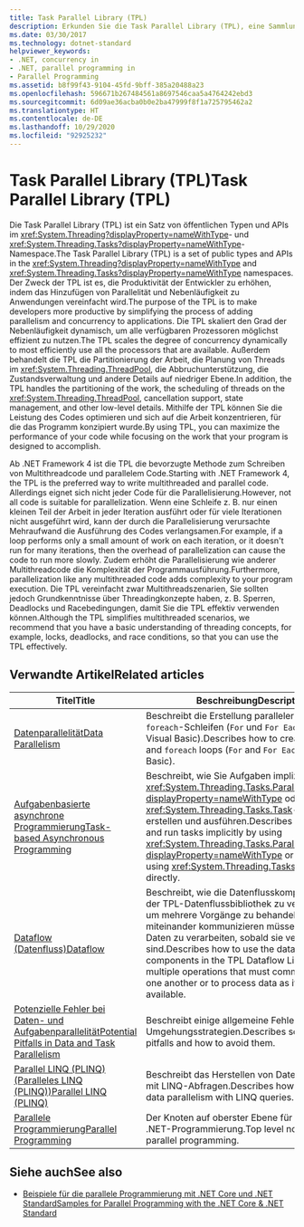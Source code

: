 ```yaml
---
title: Task Parallel Library (TPL)
description: Erkunden Sie die Task Parallel Library (TPL), eine Sammlung von öffentlichen Typen und APIs zum Vereinfachen des Hinzufügungsprozesses für Parallelität und Nebenläufigkeit zu Anwendungen in .NET.
ms.date: 03/30/2017
ms.technology: dotnet-standard
helpviewer_keywords:
- .NET, concurrency in
- .NET, parallel programming in
- Parallel Programming
ms.assetid: b8f99f43-9104-45fd-9bff-385a20488a23
ms.openlocfilehash: 596671b267484561a8697546caa5a4764242ebd3
ms.sourcegitcommit: 6d09ae36acba0b0e2ba47999f8f1a725795462a2
ms.translationtype: HT
ms.contentlocale: de-DE
ms.lasthandoff: 10/29/2020
ms.locfileid: "92925232"
---
```

# <a name="task-parallel-library-tpl"></a><span data-ttu-id="18e5e-103">Task Parallel Library (TPL)</span><span class="sxs-lookup"><span data-stu-id="18e5e-103">Task Parallel Library (TPL)</span></span>

<span data-ttu-id="18e5e-104">Die Task Parallel Library (TPL) ist ein Satz von öffentlichen Typen und APIs im <xref:System.Threading?displayProperty=nameWithType>- und <xref:System.Threading.Tasks?displayProperty=nameWithType>-Namespace.</span><span class="sxs-lookup"><span data-stu-id="18e5e-104">The Task Parallel Library (TPL) is a set of public types and APIs in the <xref:System.Threading?displayProperty=nameWithType> and <xref:System.Threading.Tasks?displayProperty=nameWithType> namespaces.</span></span> <span data-ttu-id="18e5e-105">Der Zweck der TPL ist es, die Produktivität der Entwickler zu erhöhen, indem das Hinzufügen von Parallelität und Nebenläufigkeit zu Anwendungen vereinfacht wird.</span><span class="sxs-lookup"><span data-stu-id="18e5e-105">The purpose of the TPL is to make developers more productive by simplifying the process of adding parallelism and concurrency to applications.</span></span> <span data-ttu-id="18e5e-106">Die TPL skaliert den Grad der Nebenläufigkeit dynamisch, um alle verfügbaren Prozessoren möglichst effizient zu nutzen.</span><span class="sxs-lookup"><span data-stu-id="18e5e-106">The TPL scales the degree of concurrency dynamically to most efficiently use all the processors that are available.</span></span> <span data-ttu-id="18e5e-107">Außerdem behandelt die TPL die Partitionierung der Arbeit, die Planung von Threads im <xref:System.Threading.ThreadPool>, die Abbruchunterstützung, die Zustandsverwaltung und andere Details auf niedriger Ebene.</span><span class="sxs-lookup"><span data-stu-id="18e5e-107">In addition, the TPL handles the partitioning of the work, the scheduling of threads on the <xref:System.Threading.ThreadPool>, cancellation support, state management, and other low-level details.</span></span> <span data-ttu-id="18e5e-108">Mithilfe der TPL können Sie die Leistung des Codes optimieren und sich auf die Arbeit konzentrieren, für die das Programm konzipiert wurde.</span><span class="sxs-lookup"><span data-stu-id="18e5e-108">By using TPL, you can maximize the performance of your code while focusing on the work that your program is designed to accomplish.</span></span>  
  
 <span data-ttu-id="18e5e-109">Ab .NET Framework 4 ist die TPL die bevorzugte Methode zum Schreiben von Multithreadcode und parallelem Code.</span><span class="sxs-lookup"><span data-stu-id="18e5e-109">Starting with .NET Framework 4, the TPL is the preferred way to write multithreaded and parallel code.</span></span> <span data-ttu-id="18e5e-110">Allerdings eignet sich nicht jeder Code für die Parallelisierung.</span><span class="sxs-lookup"><span data-stu-id="18e5e-110">However, not all code is suitable for parallelization.</span></span> <span data-ttu-id="18e5e-111">Wenn eine Schleife z. B. nur einen kleinen Teil der Arbeit in jeder Iteration ausführt oder für viele Iterationen nicht ausgeführt wird, kann der durch die Parallelisierung verursachte Mehraufwand die Ausführung des Codes verlangsamen.</span><span class="sxs-lookup"><span data-stu-id="18e5e-111">For example, if a loop performs only a small amount of work on each iteration, or it doesn't run for many iterations, then the overhead of parallelization can cause the code to run more slowly.</span></span> <span data-ttu-id="18e5e-112">Zudem erhöht die Parallelisierung wie anderer Multithreadcode die Komplexität der Programmausführung.</span><span class="sxs-lookup"><span data-stu-id="18e5e-112">Furthermore, parallelization like any multithreaded code adds complexity to your program execution.</span></span> <span data-ttu-id="18e5e-113">Die TPL vereinfacht zwar Multithreadszenarien, Sie sollten jedoch Grundkenntnisse über Threadingkonzepte haben, z. B. Sperren, Deadlocks und Racebedingungen, damit Sie die TPL effektiv verwenden können.</span><span class="sxs-lookup"><span data-stu-id="18e5e-113">Although the TPL simplifies multithreaded scenarios, we recommend that you have a basic understanding of threading concepts, for example, locks, deadlocks, and race conditions, so that you can use the TPL effectively.</span></span>  
  
## <a name="related-articles"></a><span data-ttu-id="18e5e-114">Verwandte Artikel</span><span class="sxs-lookup"><span data-stu-id="18e5e-114">Related articles</span></span>  
  
|<span data-ttu-id="18e5e-115">Titel</span><span class="sxs-lookup"><span data-stu-id="18e5e-115">Title</span></span>|<span data-ttu-id="18e5e-116">Beschreibung</span><span class="sxs-lookup"><span data-stu-id="18e5e-116">Description</span></span>|  
|-|-|  
|[<span data-ttu-id="18e5e-117">Datenparallelität</span><span class="sxs-lookup"><span data-stu-id="18e5e-117">Data Parallelism</span></span>](data-parallelism-task-parallel-library.md)|<span data-ttu-id="18e5e-118">Beschreibt die Erstellung paralleler `for`- und `foreach`-Schleifen (`For` und `For Each` in Visual Basic).</span><span class="sxs-lookup"><span data-stu-id="18e5e-118">Describes how to create parallel `for` and `foreach` loops (`For` and `For Each` in Visual Basic).</span></span>|  
|[<span data-ttu-id="18e5e-119">Aufgabenbasierte asynchrone Programmierung</span><span class="sxs-lookup"><span data-stu-id="18e5e-119">Task-based Asynchronous Programming</span></span>](task-based-asynchronous-programming.md)|<span data-ttu-id="18e5e-120">Beschreibt, wie Sie Aufgaben implizit mit <xref:System.Threading.Tasks.Parallel.Invoke%2A?displayProperty=nameWithType> oder explizit mit <xref:System.Threading.Tasks.Task>-Objekten erstellen und ausführen.</span><span class="sxs-lookup"><span data-stu-id="18e5e-120">Describes how to create and run tasks implicitly by using <xref:System.Threading.Tasks.Parallel.Invoke%2A?displayProperty=nameWithType> or explicitly by using <xref:System.Threading.Tasks.Task> objects directly.</span></span>|  
|[<span data-ttu-id="18e5e-121">Dataflow (Datenfluss)</span><span class="sxs-lookup"><span data-stu-id="18e5e-121">Dataflow</span></span>](dataflow-task-parallel-library.md)|<span data-ttu-id="18e5e-122">Beschreibt, wie die Datenflusskomponenten in der TPL-Datenflussbibliothek zu verwenden sind, um mehrere Vorgänge zu behandeln, die miteinander kommunizieren müssen, oder um Daten zu verarbeiten, sobald sie verfügbar sind.</span><span class="sxs-lookup"><span data-stu-id="18e5e-122">Describes how to use the dataflow components in the TPL Dataflow Library to handle multiple operations that must communicate with one another or to process data as it becomes available.</span></span>|
|[<span data-ttu-id="18e5e-123">Potenzielle Fehler bei Daten- und Aufgabenparallelität</span><span class="sxs-lookup"><span data-stu-id="18e5e-123">Potential Pitfalls in Data and Task Parallelism</span></span>](potential-pitfalls-in-data-and-task-parallelism.md)|<span data-ttu-id="18e5e-124">Beschreibt einige allgemeine Fehler und Umgehungsstrategien.</span><span class="sxs-lookup"><span data-stu-id="18e5e-124">Describes some common pitfalls and how to avoid them.</span></span>|  
|[<span data-ttu-id="18e5e-125">Parallel LINQ (PLINQ) (Paralleles LINQ (PLINQ))</span><span class="sxs-lookup"><span data-stu-id="18e5e-125">Parallel LINQ (PLINQ)</span></span>](introduction-to-plinq.md)|<span data-ttu-id="18e5e-126">Beschreibt das Herstellen von Datenparallelität mit LINQ-Abfragen.</span><span class="sxs-lookup"><span data-stu-id="18e5e-126">Describes how to achieve data parallelism with LINQ queries.</span></span>|  
|[<span data-ttu-id="18e5e-127">Parallele Programmierung</span><span class="sxs-lookup"><span data-stu-id="18e5e-127">Parallel Programming</span></span>](index.md)|<span data-ttu-id="18e5e-128">Der Knoten auf oberster Ebene für die parallele .NET-Programmierung.</span><span class="sxs-lookup"><span data-stu-id="18e5e-128">Top level node for .NET parallel programming.</span></span>|  
  
## <a name="see-also"></a><span data-ttu-id="18e5e-129">Siehe auch</span><span class="sxs-lookup"><span data-stu-id="18e5e-129">See also</span></span>

- [<span data-ttu-id="18e5e-130">Beispiele für die parallele Programmierung mit .NET Core und .NET Standard</span><span class="sxs-lookup"><span data-stu-id="18e5e-130">Samples for Parallel Programming with the .NET Core & .NET Standard</span></span>](/samples/browse/?products=dotnet-core%2Cdotnet-standard&term=parallel)

